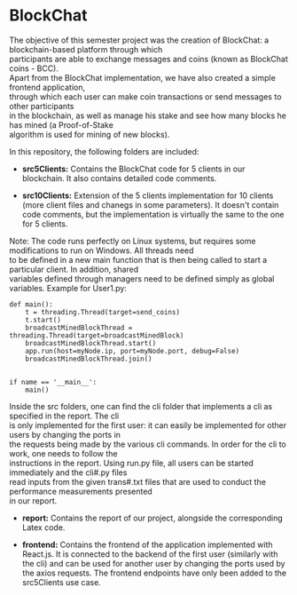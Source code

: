 # BlockChat
The objective of this semester project was the creation of BlockChat: a blockchain-based platform through which  
participants are able to exchange messages and coins (known as BlockChat coins - BCC).  
Apart from the BlockChat implementation, we have also created a simple frontend application,  
through which each user can make coin transactions or send messages to other participants   
in the blockchain, as well as manage his stake and see how many blocks he has mined (a Proof-of-Stake  
algorithm is used for mining of new blocks).  

In this repository, the following folders are included:  

- **src5Clients:** Contains the BlockChat code for 5 clients in our blockchain. It also contains detailed code comments.  

- **src10Clients:** Extension of the 5 clients implementation for 10 clients (more client files and chanegs in some parameters).
It doesn't contain code comments, but the implementation is virtually the same to the one for 5 clients.  

Note: The code runs perfectly on Linux systems, but requires some modifications to run on Windows. All threads need  
to be defined in a new main function that is then being called to start a particular client. In addition, shared  
variables defined through managers need to be defined simply as global variables. 
Example for User1.py: 

```
def main():
    t = threading.Thread(target=send_coins)
    t.start()
    broadcastMinedBlockThread = threading.Thread(target=broadcastMinedBlock)
    broadcastMinedBlockThread.start()
    app.run(host=myNode.ip, port=myNode.port, debug=False)
    broadcastMinedBlockThread.join()


if name == '__main__':
    main()
```

Inside the src folders, one can find the cli folder that implements a cli as specified in the report. The cli  
is only implemented for the first user: it can easily be implemented for other users by changing the ports in  
the requests being made by the various cli commands. In order for the cli to work, one needs to follow the  
instructions in the report. Using run.py file, all users can be started immediately and the cli#.py files  
read inputs from the given trans#.txt files that are used to conduct the performance measurements presented  
in our report.  


- **report:** Contains the report of our project, alongside the corresponding Latex code.

- **frontend:** Contains the frontend of the application implemented with React.js. It is connected to the backend
of the first user (similarly with the cli) and can be used for another user by changing the ports used by the axios
requests. The frontend endpoints have only been added to the src5Clients use case.   

